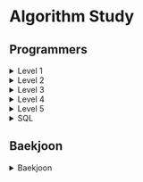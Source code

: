 # Algorithm Study

## Programmers

<details>
<summary>Level 1</summary>
<div markdown="1">
<ul>
<li><a href="https://github.com/choinara0/Algorithm/tree/master/Programmer/Level%201/3진법뒤집기">3진법 뒤집기</a></li>
<li><a href="https://github.com/choinara0/Algorithm/tree/master/Programmer/Level%201/K번째수">K번째 수</a></li>
<li><a href="https://github.com/choinara0/Algorithm/tree/master/Programmer/Level%201/%5B3차%5Dn진수게임">[3차] n진수게임</a></li>
<li><a href="https://github.com/choinara0/Algorithm/tree/master/Programmer/Level%201/가운데%20글자%20가져오기">가운데 글자 가져오기</a></li>
<li><a href="https://github.com/choinara0/Algorithm/tree/master/Programmer/Level%201/같은숫자는싫어">같은 숫자는 싫어</a></li>
<li><a href="https://github.com/choinara0/Algorithm/tree/master/Programmer/Level%201/다트게임">다트 게임</a></li>
<li><a href="https://github.com/choinara0/Algorithm/tree/master/Programmer/Level%201/두%20개%20뽑아서%20더하기">두 개 뽑아서 더하기</a></li>
<li><a href="https://github.com/choinara0/Algorithm/tree/master/Programmer/Level%201/두%20정수%20사이의%20합">두 정수 사이의 합</a></li>
<li><a href="https://github.com/choinara0/Algorithm/tree/master/Programmer/Level%201/로또의최고순위와최저순위">로또의 최고 순위와 최저 순위</a></li>
<li><a href="https://github.com/choinara0/Algorithm/tree/master/Programmer/Level%201/모의고사">모의고사</a></li>
<li><a href="https://github.com/choinara0/Algorithm/tree/master/Programmer/Level%201/문자열%20내%20P와%20Y의%20개수">문자열 내 p와 y의 개수</a></li>
<li><a href="https://github.com/choinara0/Algorithm/tree/master/Programmer/Level%201/문자열%20내림차순으로%20배치하기">문자열 내림차순으로 배치하기</a></li>
<li><a href="https://github.com/choinara0/Algorithm/tree/master/Programmer/Level%201/문자열%20다루기%20기본">문자열 다루기 기본</a></li>
<li><a href="https://github.com/choinara0/Algorithm/tree/master/Programmer/Level%201/문자열을%20정수로%20바꾸기">문자열 정수로 바꾸기</a></li>
<li><a href="https://github.com/choinara0/Algorithm/tree/master/Programmer/Level%201/비밀지도">비밀지도</a></li>
<li><a href="https://github.com/choinara0/Algorithm/tree/master/Programmer/Level%201/서울에서%20김서방%20찾기">서울에서 김서방 찾기</a></li>
<li><a href="https://github.com/choinara0/Algorithm/tree/master/Programmer/Level%201/소수만들기">소수 만들기</a></li>
<li><a href="https://github.com/choinara0/Algorithm/tree/master/Programmer/Level%201/소수찾기">소수 찾기 </a></li>
<li><a href="https://github.com/choinara0/Algorithm/tree/master/Programmer/Level%201/수박수박수박수박수박수%3F">수박수박수박수박수박수?</a></li>
<li><a href="https://github.com/choinara0/Algorithm/tree/master/Programmer/Level%201/시저암호">시저암호</a></li>
<li><a href="https://github.com/choinara0/Algorithm/tree/master/Programmer/Level%201/신규%20아이디%20추천">신규 아이디 추천</a></li>
<Li><a href="https://github.com/choinara0/Algorithm/tree/master/Programmer/Level%201/실패율">실패율 </a></Li>
<li><a href="https://github.com/choinara0/Algorithm/tree/master/Programmer/Level%201/약수의%20합">약수의 합 </a></li>
<li><a href="https://github.com/choinara0/Algorithm/tree/master/Programmer/Level%201/예산">예산 </a></li>
<li><a href="https://github.com/choinara0/Algorithm/tree/master/Programmer/Level%201/완주하지%20못한%20선수들">완주하지 못한 선수들 </a></li>
<li><a href="https://github.com/choinara0/Algorithm/tree/master/Programmer/Level%201/이상한%20문자%20만들기">이상한 문자 만들기 </a></li>
<li><a href="https://github.com/choinara0/Algorithm/tree/master/Programmer/Level%201/정수%20내림차순으로%20배치하기">정수 내림차순으로 배치하기</a></li>
<li><a href="https://github.com/choinara0/Algorithm/tree/master/Programmer/Level%201/정수%20제곱근%20판별">정수 제곱근 판별 </a></li>
<li><a href="https://github.com/choinara0/Algorithm/tree/master/Programmer/Level%201/제일%20작은%20수%20제거하기">제일 작은 수 제거하기 </a></li>
<li><a href="https://github.com/choinara0/Algorithm/tree/master/Programmer/Level%201/체육복">체육복 </a></li>
<li><a href="https://github.com/choinara0/Algorithm/tree/master/Programmer/Level%201/최대공약수와%20최소공배수">최대공약수와 최대 공배수 </a></li>
<li><a href="https://github.com/choinara0/Algorithm/tree/master/Programmer/Level%201/콜라츠의%20추측">콜라츠의 추측</a></li>
<li><a href="https://github.com/choinara0/Algorithm/tree/master/Programmer/Level%201/크레인%20인형뽑기%20게임">크레인 인형뽑기 게임 </a></li>
<li><a href="https://github.com/choinara0/Algorithm/tree/master/Programmer/Level%201/키패드%20누르기">키패드 누르기 </a></li>
<li><a href="https://github.com/choinara0/Algorithm/tree/master/Programmer/Level%201/폰켓몬">폰켓몬 </a></li>
<li><a href="https://github.com/choinara0/Algorithm/tree/master/Programmer/Level%201/하샤드%20수">하샤드 수 </a></li>
<li><a href="https://github.com/choinara0/Algorithm/tree/master/Programmer/Level%201/핸드폰%20번호%20가리기">핸드폰 번호 가리기 </a></li>
<li><a href="https://github.com/choinara0/Algorithm/tree/master/Programmer/Level%201/행렬의%20덧셈">행렬의 덧셈 </a></li>
<li><a href="https://github.com/choinara0/Algorithm/tree/master/Programmer/Level%201/숫자%20문자열과%20영단어"> 숫자 문자열과 영단어 </a></li>
<li><a href="https://github.com/choinara0/Algorithm/tree/master/Programmer/Level%201/부족한%20금액%20계산하기"> 부족한 금액 계산하기 </a></li>
<li><a href="https://github.com/choinara0/Algorithm/tree/master/Programmer/Level%201/상호%20평가"> 상호 평가 </a></li>
<li><a href="https://github.com/choinara0/Algorithm/tree/master/Programmer/Level%201/직업군%20추천하기"> 직업군 추천하기 </a></li>
<li><a href="https://github.com/choinara0/Algorithm/tree/master/Programmer/Level%201/복서%20정렬하기"> 복서 정렬하기 </a></li>
<li><a href="https://github.com/choinara0/Algorithm/tree/master/Programmer/Level%201/없는%20숫자%20더하기"> 없는 숫자 더하기 </a></li>
<li><a href="https://github.com/choinara0/Algorithm/tree/master/Programmer/Level%201/최소직사각형"> 최소직사각형 </a></li>
<li><a href="https://github.com/choinara0/Algorithm/tree/master/Programmer/Level%201/나머지가%201이%20되는%20수%20찾기"> 나머지가 1이 되는 수 찾기 </a></li>
<li><a href="https://github.com/choinara0/Algorithm/tree/master/Programmer/Level%201/신고%20결과%20받기"> 신고 결과 받기 </a></li>

</ul>
</div>
</details>
<details>
<summary>Level 2</summary>
<div markdown="1">
<ul>
<li><a href="https://github.com/choinara0/Algorithm/tree/master/Programmer/Level%202/124%20나라의%20숫자">124 나라의 숫자</a></li>
<li><a href="https://github.com/choinara0/Algorithm/tree/master/Programmer/Level%202/2개%20이하로%20다른%20비트">2개 이하로 다른 비트 </a></li>
<li><a href="https://github.com/choinara0/Algorithm/tree/master/Programmer/Level%202/H-Index">H-Index </a></li>
<li><a href="https://github.com/choinara0/Algorithm/tree/master/Programmer/Level%202/JadenCase%20문자열%20만들기">JadenCase 문자열 만들기 </a></li>
<li><a href="https://github.com/choinara0/Algorithm/tree/master/Programmer/Level%202/N개의%20최소공배수">N개의 최소공배수 </a></li>
<li><a href="https://github.com/choinara0/Algorithm/tree/master/Programmer/Level%202/가장%20큰%20수">가장 큰 수 </a></li>
<li><a href="https://github.com/choinara0/Algorithm/tree/master/Programmer/Level%202/가장%20큰%20정사각형%20찾기">가장 큰 정사각형 찾기 </a></li>
<li><a href="https://github.com/choinara0/Algorithm/tree/master/Programmer/Level%202/%EA%B8%B0%EB%8A%A5%EA%B0%9C%EB%B0%9C">기능 개발</a></li>
<li><a href="https://github.com/choinara0/Algorithm/tree/master/Programmer/Level%202/기능개발">다리를 지나는 트럭 </a></li>
<li><a href="https://github.com/choinara0/Algorithm/tree/master/Programmer/Level%202/다음%20큰%20숫자">다음 큰 숫자 </a></li>
<li><a href="https://github.com/choinara0/Algorithm/tree/master/Programmer/Level%202/더%20맵게">더 맵게 </a></li>
<li><a href="https://github.com/choinara0/Algorithm/tree/master/Programmer/Level%202/문자열%20압축">문자열 압축 </a></li>
<li><a href="https://github.com/choinara0/Algorithm/tree/master/Programmer/Level%202/방금그곡">방금그곡 </a></li>
<li><a href="https://github.com/choinara0/Algorithm/tree/master/Programmer/Level%202/배상%20비용%20최소화">배상 비용 최소화 </a></li>
<li><a href="https://github.com/choinara0/Algorithm/tree/master/Programmer/Level%202/삼각달팽이">삼각달팽이 </a></li>
<li><a href="https://github.com/choinara0/Algorithm/tree/master/Programmer/Level%202/소수%20찾기">소수 찾기 </a></li>
<li><a href="https://github.com/choinara0/Algorithm/tree/master/Programmer/Level%202/숫자의%20표현"> 숫자의 표현 </a></li>
<li><a href="https://github.com/choinara0/Algorithm/tree/master/Programmer/Level%202/스킬트리">스킬트리 </a></li>
<li><a href="https://github.com/choinara0/Algorithm/tree/master/Programmer/Level%202/약수의%20개수와%20덧셈">약수의 개수와 덧셈 </a></li>
<li><a href="https://github.com/choinara0/Algorithm/tree/master/Programmer/Level%202/영어%20끝말잇기">영어 끝말잇기 </a></li>
<li><a href="https://github.com/choinara0/Algorithm/tree/master/Programmer/Level%202/예상%20대진표">예상 대진표 </a></li>
<li><a href="https://github.com/choinara0/Algorithm/tree/master/Programmer/Level%202/오픈채팅방"> 오픈 채팅방 </a></li>
<li><a href="https://github.com/choinara0/Algorithm/tree/master/Programmer/Level%202/올바른%20괄호">올바른 괄호 </a></li>
<li><a href="https://github.com/choinara0/Algorithm/tree/master/Programmer/Level%202/이진%20변환%20반복하기">이진 변환 반복하기 </a></li>
<li><a href="https://github.com/choinara0/Algorithm/tree/master/Programmer/Level%202/전화번호%20목록"> 전화번호 목록 </a></li>
<li><a href="https://github.com/choinara0/Algorithm/tree/master/Programmer/Level%202/주식가격">주식가격</a></li>
<li><a href="https://github.com/choinara0/Algorithm/tree/master/Programmer/Level%202/짝지어제거하기">짝지어 제거하기 </a></li>
<li><a href="https://github.com/choinara0/Algorithm/tree/master/Programmer/Level%202/최솟값만들기">최솟값만들기 </a></li>
<li><a href="https://github.com/choinara0/Algorithm/tree/master/Programmer/Level%202/카펫">카펫 </a></li>
<li><a href="https://github.com/choinara0/Algorithm/tree/master/Programmer/Level%202/쿼드압축%20후%20개수%20세기-%20실패">쿼드압축 후 개수 세기 - 실패 </a></li>
<li><a href="https://github.com/choinara0/Algorithm/tree/master/Programmer/Level%202/타켓넘버"> 타켓넘버 </a></li>
<li><a href="https://github.com/choinara0/Algorithm/tree/master/Programmer/Level%202/튜플">튜플 </a></li>
<li><a href="https://github.com/choinara0/Algorithm/tree/master/Programmer/Level%202/프린터">프린터 </a></li>
<li><a href="https://github.com/choinara0/Algorithm/tree/master/Programmer/Level%202/회사%20숫자%20게임">회사 숫자 게임 </a></li>
<li><a href="https://github.com/choinara0/Algorithm/tree/master/Programmer/Level%202/%5B1차%5D%20캐시"> [1차] 캐시 </a></li>
<li><a href="https://github.com/choinara0/Algorithm/tree/master/Programmer/Level%202/큰%20수%20만들기"> 큰 수 만들기 </a></li>
<li><a href="https://github.com/choinara0/Algorithm/tree/master/Programmer/Level%202/점프와%20순간이동"> 점프와 순간이동 </a></li>
<li><a href="https://github.com/choinara0/Algorithm/tree/master/Programmer/Level%202/구멍보트"> 구멍 보트 </a></li>
<li><a href="https://github.com/choinara0/Algorithm/tree/master/Programmer/Level%202/땅따먹기"> 땅따먹기 </a></li>
<li><a href="https://github.com/choinara0/Algorithm/tree/master/Programmer/Level%202/위장"> 위장 </a></li>
<li><a href="https://github.com/choinara0/Algorithm/tree/master/Programmer/Level%202/가장%20큰%20정사각형%20찾기"> 가장 큰 정사각형 찾기 </a></li>
<li><a href="https://github.com/choinara0/Algorithm/tree/master/Programmer/Level%202/순위%20검색"> 순위 검색 </a></li>
<li><a href="https://github.com/choinara0/Algorithm/tree/master/Programmer/Level%202/파일명%20정렬"> 파일명 정렬 </a></li>
<li><a href="https://github.com/choinara0/Algorithm/tree/master/Programmer/Level%202/괄호%20회전하기"> 괄호 회전하기 </a></li>
<li><a href="https://github.com/choinara0/Algorithm/tree/master/Programmer/Level%202/괄호%20변환">괄호 변환 </a></li>
<li><a href="https://github.com/choinara0/Algorithm/tree/master/Programmer/Level%202/메뉴%20리뉴얼"> 메뉴 리뉴얼 </a></li>
<li><a href="https://github.com/choinara0/Algorithm/tree/master/Programmer/Level%202/N진수%20게임"> N진수 게임 </a></li>
<li><a href="https://github.com/choinara0/Algorithm/tree/master/Programmer/Level%202/뉴스%20클러스터링"> 뉴스 클러스터링 </a></li>
<li><a href="https://github.com/choinara0/Algorithm/tree/master/Programmer/Level%202/멀쩡한%20사각형"> 멀쩡한 사각형 </a></li>
<li><a href="https://github.com/choinara0/Algorithm/tree/master/Programmer/Level%202/행렬의%20곱셈"> 행렬의 곱셈 </a></li>
<li><a href="https://github.com/choinara0/Algorithm/tree/master/Programmer/Level%202/압축"> 압축 </a></li>
<li><a href="https://github.com/choinara0/Algorithm/tree/master/Programmer/Level%202/수식%20최대화"> 수식 최대화 </a></li>
<li><a href="https://github.com/choinara0/Algorithm/tree/master/Programmer/Level%202/모음%20사전"> 모음 사전 </a></li>
<li><a href="https://github.com/choinara0/Algorithm/tree/master/Programmer/Level%202/입실%20퇴실"> 입실 퇴실 </a></li>
<li><a href="https://github.com/choinara0/Algorithm/tree/master/Programmer/Level%202/게임%20맵%20최단거리"> 게임 맵 최단거리 </a></li>
<li><a href="https://github.com/choinara0/Algorithm/tree/master/Programmer/Level%202/n%5E2%20배열%20자르기"> n^2 배열 자르기 </a></li>
<li><a href="https://github.com/choinara0/Algorithm/tree/master/Programmer/Level%202/방문%20길이"> 방문 길이 </a></li>
<li><a href="https://github.com/choinara0/Algorithm/tree/master/Programmer/Level%202/배달"> 배달 </a></li>
<li><a href="https://github.com/choinara0/Algorithm/tree/master/Programmer/Level%202/조이스틱"> 조이스틱 </a></li>



</ul>
</div>
</details>
<details>
<summary>Level 3</summary>
<div markdown="1">
<ul>
<li><a href="https://github.com/choinara0/Algorithm/tree/master/Programmer/Level%203/%EB%84%A4%ED%8A%B8%EC%9B%8C%ED%81%AC"> 네트워크 </a></li>
<li><a href="https://github.com/choinara0/Algorithm/tree/master/Programmer/Level%203/%EB%8B%A8%EC%96%B4%20%EB%B3%80%ED%99%98"> 단어 변환 </a></li>
<li><a href="https://github.com/choinara0/Algorithm/tree/master/Programmer/Level%203/%EC%97%AC%ED%96%89%EA%B2%BD%EB%A1%9C"> 여행경로 </a></li>
<li><a href="https://github.com/choinara0/Algorithm/tree/master/Programmer/Level%203/%EA%B0%80%EC%9E%A5%20%EB%A8%BC%20%EB%85%B8%EB%93%9C"> 가장 먼 노드 </a></li>
</ul>
</div>
</details>
<details>
<summary>Level 4</summary>
<div markdown="1">
<ui>
<li><a href="https://github.com/choinara0/Algorithm/tree/master/Programmer/Level%204/%EA%B0%80%EC%82%AC%20%EA%B2%80%EC%83%89"> 가사 검색 </a></li>
</ui>

</div>
</details>
<details>
<summary>Level 5</summary>
<div markdown="1">

</div>
</details>

<details>
<summary>SQL</summary>
<div markdown="1">
<ul>
<li><a href="https://github.com/choinara0/Algorithm/tree/master/Programmer/SQL/SELECT/모든%20레코드%20조회하기"> 모든 레코드 조회하기 </a></li>
<li><a href="https://github.com/choinara0/Algorithm/tree/master/Programmer/SQL/SELECT/역순%20정렬하기"> 역순 정렬하기 </a></li>
<li><a href="https://github.com/choinara0/Algorithm/tree/master/Programmer/SQL/SELECT/아픈%20동물%20찾기"> 아픈 동물 찾기 </a></li>
<li><a href="https://github.com/choinara0/Algorithm/tree/master/Programmer/SQL/SELECT/어린%20동물%20찾기"> 어린 동물 찾기 </a></li>
<li><a href="https://github.com/choinara0/Algorithm/tree/master/Programmer/SQL/SELECT/동물의%20아이디와%20이름"> 동물의 아이디와 이름 </a></li>
<li><a href="https://github.com/choinara0/Algorithm/tree/master/Programmer/SQL/SELECT/여러%20기준으로%20정렬하기"> 여러 기준으로 정렬하기 </a></li>
<li><a href="https://github.com/choinara0/Algorithm/tree/master/Programmer/SQL/SELECT/상위%20N개%20레코드"> 상위 n개 레코드 </a></li>
<li><a href="https://github.com/choinara0/Algorithm/tree/master/Programmer/SQL/SUM%2C%20MAX%2C%20MIN/최댓값%20구하기"> 최댓값 구하기 </a></li>
<li><a href="https://github.com/choinara0/Algorithm/tree/master/Programmer/SQL/SUM%2C%20MAX%2C%20MIN/최솟값%20구하기"> 최솟값 구하기 </a></li>
<li><a href="https://github.com/choinara0/Algorithm/tree/master/Programmer/SQL/SUM%2C%20MAX%2C%20MIN/동물%20수%20구하기"> 동물 수 구하기 </a></li>
<li><a href="https://github.com/choinara0/Algorithm/tree/master/Programmer/SQL/SUM%2C%20MAX%2C%20MIN/중복%20제거하기"> 중복 제거하기 </a></li>
<li><a href="https://github.com/choinara0/Algorithm/tree/master/Programmer/SQL/GROUP%20BY/고양이와%20개는%20몇%20마리%20있을까"> 고양이와 개는 몇 마리 있을까 </a></li>
<li><a href="https://github.com/choinara0/Algorithm/tree/master/Programmer/SQL/GROUP%20BY/동명%20동물%20수%20구하기"> 동명 동물 수 구하기 </a></li>
<li><a href="https://github.com/choinara0/Algorithm/tree/master/Programmer/SQL/GROUP%20BY/입양%20시각%20구하기(1)"> 입양 시각 구하기(1) </a></li>
<li><a href="https://github.com/choinara0/Algorithm/tree/master/Programmer/SQL/GROUP%20BY/입양%20시각%20구하기(2)"> 입양 시각 구하기(2) </a></li>
<li><a href="https://github.com/choinara0/Algorithm/tree/master/Programmer/SQL/NULL/이름이%20없는%20동물의%20아이디"> 이름이 없는 동물의 아이디 </a></li>
<li><a href="https://github.com/choinara0/Algorithm/tree/master/Programmer/SQL/NULL/이름이%20있는%20동물의%20아이디"> 이름이 있는 동물의 아이디 </a></li>
<li><a href="https://github.com/choinara0/Algorithm/tree/master/Programmer/SQL/NULL/NULL%20처리하기"> NULL 처리하기 </a></li>
<li><a href="https://github.com/choinara0/Algorithm/tree/master/Programmer/SQL/JOIN/없어진%20기록%20찾기"> 없어진 기록 찾기 </a></li>
<li><a href="https://github.com/choinara0/Algorithm/tree/master/Programmer/SQL/JOIN/있었는데요%20없었습니다"> 있었는데요 없었습니다 </a></li>
<li><a href="https://github.com/choinara0/Algorithm/tree/master/Programmer/SQL/JOIN/오랜%20기간%20보호한%20동물(1)"> 오랜 기간 보호한 동물(1) </a></li>
<li><a href="https://github.com/choinara0/Algorithm/tree/master/Programmer/SQL/JOIN/보호소에서%20중성화한%20동물"> 보호소에서 중성화한 동물 </a></li>
<li><a href="https://github.com/choinara0/Algorithm/tree/master/Programmer/SQL/String%2C%20Date/루시와%20엘라%20찾기"> 루시와 엘라 찾기 </a></li>
<li><a href="https://github.com/choinara0/Algorithm/tree/master/Programmer/SQL/String%2C%20Date/이름에%20el이%20들어가는%20동물%20찾기"> 이름에 el이 들어가는 동물 찾기 </a></li>
<li><a href="https://github.com/choinara0/Algorithm/tree/master/Programmer/SQL/String%2C%20Date/중성화%20여부%20파악하기"> 중성화 여부 파악하기 </a></li>
<li><a href="https://github.com/choinara0/Algorithm/tree/master/Programmer/SQL/String%2C%20Date/오랜%20기간%20보호한%20동물(2)"> 오랜 기간 보호한 동물(2) </a></li>
<li><a href="https://github.com/choinara0/Algorithm/tree/master/Programmer/SQL/String%2C%20Date/DATETIME에서%20DATE로%20형%20변환"> DATETIME에서 DATE로 형 변환 </a></li>
<li><a href="https://github.com/choinara0/Algorithm/tree/master/Programmer/SQL/GROUP%20BY/헤비%20유저가%20소유한%20장소"> 헤비 유저가 소유한 장소 </a></li>
</ul>
</div>
</details>


## Baekjoon

<details>
<summary>Baekjoon </summary>
<div markdown="1">
<ul>

<li><a href="https://github.com/choinara0/Algorithm/tree/master/Baekjoon/Graph%20Algorithm/DFS%EC%99%80%20BFS"> 1260번 - DFS와 BFS</a></li>
<li><a href="https://github.com/choinara0/Algorithm/tree/master/Baekjoon/Graph%20Algorithm/%ED%97%8C%EB%82%B4%EA%B8%B0%EB%8A%94%20%EC%B9%9C%EA%B5%AC%EA%B0%80%20%ED%95%84%EC%9A%94%ED%95%B4"> 21736번 - 헌내기는 친구가 필요해 </a></li>
<li><a href="https://github.com/choinara0/Algorithm/tree/master/Baekjoon/Graph%20Algorithm/%EB%B0%94%EC%9D%B4%EB%9F%AC%EC%8A%A4"> 2606번 - 바이러스 </a></li>
<li><a href="https://github.com/choinara0/Algorithm/tree/master/Baekjoon/Graph%20Algorithm/%EC%97%B0%EA%B2%B0%20%EC%9A%94%EC%86%8C%EC%9D%98%20%EA%B0%9C%EC%88%98"> 11724번 - 연결 요소의 개수 </a></li>
<li><a href="https://github.com/choinara0/Algorithm/tree/master/Baekjoon/Graph%20Algorithm/%EC%9C%A0%EA%B8%B0%EB%86%8D%20%EB%B0%B0%EC%B6%94"> 1012번 - 유기농 배추 </a></li>
<li><a href="https://github.com/choinara0/Algorithm/tree/master/Baekjoon/Graph%20Algorithm/%EC%84%AC%EC%9D%98%20%EA%B0%9C%EC%88%98"> 4963번 - 섬의 개수 </a></li>
<li><a href="https://github.com/choinara0/Algorithm/tree/master/Baekjoon/Graph%20Algorithm/%EC%95%88%EC%A0%84%20%EC%98%81%EC%97%AD"> 2468번 - 안전 영역 </a></li>
<li><a href="https://github.com/choinara0/Algorithm/tree/master/Baekjoon/Graph%20Algorithm/%EC%98%81%EC%83%81%20%EC%B2%98%EB%A6%AC"> 21938번 - 영상 처리 </a></li>
<li><a href="https://github.com/choinara0/Algorithm/tree/master/Baekjoon/Graph%20Algorithm/%EB%84%88%EA%B5%AC%EB%A6%AC%20%EA%B5%AC%EA%B5%AC"> 18126번 - 너구리 구구 </a></li>
<li><a href="https://github.com/choinara0/Algorithm/tree/master/Baekjoon/Greedy%20Algorithm"> 2839번 - 설탕 배달 </a></li>
<li><a href="https://github.com/choinara0/Algorithm/tree/master/Baekjoon/Dynamic%20Programming/1%EB%A1%9C%20%EB%A7%8C%EB%93%A4%EA%B8%B0"> 1463번 - 1로 만들기 </a></li>
<li><a href="https://github.com/choinara0/Algorithm/tree/master/Baekjoon/Dynamic%20Programming/1%2C%202%2C%203%20%EB%8D%94%ED%95%98%EA%B8%B0"> 9095번 - 1, 2, 3 더하기 </a></li>
<li><a href="https://github.com/choinara0/Algorithm/tree/master/Baekjoon/Dynamic%20Programming/%ED%94%BC%EB%B3%B4%EB%82%98%EC%B9%98%20%ED%95%A8%EC%88%98"> 1003번 - 피보나치 함수 </a></li>
<li><a href="https://github.com/choinara0/Algorithm/tree/master/Baekjoon/Graph%20Algorithm/%EC%88%A8%EB%B0%94%EA%BC%AD%EC%A7%88"> 1697번 - 숨바꼭질 </a></li>
<li><a href="https://github.com/choinara0/Algorithm/tree/master/Baekjoon/Graph%20Algorithm/%ED%86%A0%EB%A7%88%ED%86%A0"> 7576번 - 토마토 </a></li>
<li><a href="https://github.com/choinara0/Algorithm/tree/master/Baekjoon/Graph%20Algorithm/%EB%82%98%EC%9D%B4%ED%8A%B8%EC%9D%98%20%EC%9D%B4%EB%8F%99"> 7562번 - 나이트의 이동 </a></li>
<li><a href="https://github.com/choinara0/Algorithm/tree/master/Baekjoon/Graph%20Algorithm/%EB%AF%B8%EB%A1%9C%20%ED%83%90%EC%83%89"> 2178번 - 미로 탐색 </a></li>
<li><a href="https://github.com/choinara0/Algorithm/tree/master/Baekjoon/Graph%20Algorithm/%EB%8B%A8%EC%A7%80%EB%B2%88%ED%98%B8%EB%B6%99%EC%9D%B4%EA%B8%B0"> 2667번 - 단지번호붙이기g</a></li>
<li><a href="https://github.com/choinara0/Algorithm/tree/master/Baekjoon/Graph%20Algorithm/%EC%96%91"> 3184번 - 양 </a></li>
<li><a href="https://github.com/choinara0/Algorithm/tree/master/Baekjoon/Graph%20Algorithm/%EC%97%B0%EA%B5%AC%EC%86%8C"> 14502번 - 연구소 </a></li>
<li><a href="https://github.com/choinara0/Algorithm/tree/master/Baekjoon/Graph%20Algorithm/1753%EB%B2%88%20-%20%EC%B5%9C%EB%8B%A8%EA%B2%BD%EB%A1%9C"> 1753번 - 최단경로 </a></li>
<li><a href="https://github.com/choinara0/Algorithm/tree/master/Baekjoon/Graph%20Algorithm/7579%EB%B2%88%20-%20%ED%86%A0%EB%A7%88%ED%86%A0"> 7569번 - 토마토 </a></li>
<li><a href="https://github.com/choinara0/Algorithm/tree/master/Baekjoon/Graph%20Algorithm/13565%EB%B2%88%20-%20%EC%B9%A8%ED%88%AC"> 13565번 - 침투 </a></li>
<li><a href="https://github.com/choinara0/Algorithm/tree/master/Baekjoon/Graph%20Algorithm/10026%EB%B2%88%20-%20%EC%A0%81%EB%A1%9D%EC%83%89%EC%95%BD"> 10062번 - 적록색약 </a></li>
<li><a href="https://github.com/choinara0/Algorithm/tree/master/Baekjoon/Graph%20Algorithm/1987%EB%B2%88%20-%20%EC%95%8C%ED%8C%8C%EB%B2%B3"> 1987번 - 알파벳 </a></li>
<li><a href="https://github.com/choinara0/Algorithm/tree/master/Baekjoon/Graph%20Algorithm/2206%EB%B2%88%20-%20%EB%B2%BD%20%EB%B6%80%EC%88%98%EA%B3%A0%20%EC%9D%B4%EB%8F%99%ED%95%98%EA%B8%B0"> 2206번 - 벽 부수고 이동하기 </a></li>
<li><a href="https://github.com/choinara0/Algorithm/tree/master/Baekjoon/Graph%20Algorithm/1520%EB%B2%88%20-%20%EB%82%B4%EB%A6%AC%EB%A7%89%EA%B8%B8"> 1520번 - 내리막길 </a></li>
<li><a href="https://github.com/choinara0/Algorithm/tree/master/Baekjoon/BruteForce%20Algorithm/2503%EB%B2%88%20-%20%EC%88%AB%EC%9E%90%20%EC%95%BC%EA%B5%AC"> 2503번 - 숫자 야구 </a></li>
<li><a href="https://github.com/choinara0/Algorithm/tree/master/Baekjoon/BruteForce%20Algorithm/14501%EB%B2%88%20-%20%ED%87%B4%EC%82%AC"> 14501번 - 퇴사 </a></li>
<li><a href="https://github.com/choinara0/Algorithm/tree/master/Baekjoon/BruteForce%20Algorithm/2798%EB%B2%88%20-%20%EB%B8%94%EB%9E%99%EC%9E%AD"> 2798번 - 블랙잭 </a></li>
<li><a href="https://github.com/choinara0/Algorithm/tree/master/Baekjoon/BruteForce%20Algorithm/2309%EB%B2%88%20-%20%EC%9D%BC%EA%B3%B1%20%EB%82%9C%EC%9F%81%EC%9D%B4"> 2309번 - 일곱 난쟁이 </a></li>
<li><a href="https://github.com/choinara0/Algorithm/tree/master/Baekjoon/BruteForce%20Algorithm/7568%EB%B2%88%20-%20%EB%8D%A9%EC%B9%98"> 7568번 - 덩치 </a></li>
<li><a href="https://github.com/choinara0/Algorithm/tree/master/Baekjoon/BruteForce%20Algorithm/1436%EB%B2%88%20-%20%EC%98%81%ED%99%94%EA%B0%90%EB%8F%85%20%EC%88%8C"> 1436번 - 영화감독 숌 </a></li>
<li><a href="https://github.com/choinara0/Algorithm/tree/master/Baekjoon/BruteForce%20Algorithm/10974%EB%B2%88%20-%20%EB%AA%A8%EB%93%A0%20%EC%88%9C%EC%97%B4"> 10974번 - 모든 순열 </a></li>
<li><a href="https://github.com/choinara0/Algorithm/tree/master/Baekjoon/BruteForce%20Algorithm/10819%EB%B2%88%20-%20%EC%B0%A8%EC%9D%B4%EB%A5%BC%20%EC%B5%9C%EB%8C%80%EB%A1%9C"> 10819번 - 차이를 최대로 </a></li>
<li><a href="https://github.com/choinara0/Algorithm/tree/master/Baekjoon/BruteForce%20Algorithm/9663%EB%B2%88%20-%20N-Queen"> 9663번 - N-Queen </a></li>
<li><a href="https://github.com/choinara0/Algorithm/tree/master/Baekjoon/BruteForce%20Algorithm/10971%EB%B2%88%20-%20%EC%99%B8%ED%8C%90%EC%9B%90%20%EC%88%9C%ED%9A%8C%202"> 10981번 - 외판원 순회 2</a></li>
<li><a href="https://github.com/choinara0/Algorithm/tree/master/Baekjoon/Graph%20Algorithm/3055%EB%B2%88%20-%20%ED%83%88%EC%B6%9C"> 3055번 - 탈출 </a></li>
<li><a href="https://github.com/choinara0/Algorithm/tree/master/Baekjoon/Graph%20Algorithm/16234%EB%B2%88%20-%20%EC%9D%B8%EA%B5%AC%20%EC%9D%B4%EB%8F%99"> 16234번 - 인구 이동 </a></li>
<li><a href="https://github.com/choinara0/Algorithm/tree/master/Baekjoon/BackTracking/15649%EB%B2%88%20-%20N%EA%B3%BC%20M(1)"> 15649번 - N과 M(1) </a></li>
<li><a href="https://github.com/choinara0/Algorithm/tree/master/Baekjoon/BackTracking/15650%EB%B2%88%20-%20N%EA%B3%BC%20M(2)"> 15650번 - N과 M(2) </a></li>
<li><a href="https://github.com/choinara0/Algorithm/tree/master/Baekjoon/BackTracking/15651%EB%B2%88%20-%20N%EA%B3%BC%20M(3)"> 15651번 - N과 M(3) </a></li>
<li><a href="https://github.com/choinara0/Algorithm/tree/master/Baekjoon/BackTracking/15652%EB%B2%88%20-%20N%EA%B3%BC%20M(4)"> 15652번 - N과 M(4) </a></li>
<li><a href="https://github.com/choinara0/Algorithm/tree/master/Baekjoon/BackTracking/15653%EB%B2%88%20-%20N%EA%B3%BC%20M(5)"> 15654번 - N과 M(5) </a></li>
<li><a href="https://github.com/choinara0/Algorithm/tree/master/Baekjoon/BackTracking/15655%EB%B2%88%20-%20N%EA%B3%BC%20M(6)"> 15655번 - N과 M(6) </a></li>
<li><a href="https://github.com/choinara0/Algorithm/tree/master/Baekjoon/BackTracking/15656%EB%B2%88%20-%20N%EA%B3%BC%20M(7)"> 15656번 - N과 M(7) </a></li>
<li><a href="https://github.com/choinara0/Algorithm/tree/master/Baekjoon/BackTracking/15657%EB%B2%88%20-%20N%EA%B3%BC%20M(8)"> 15657번 - N과 M(8) </a></li>
<li><a href="https://github.com/choinara0/Algorithm/tree/master/Baekjoon/BackTracking/15663%EB%B2%88%20-%20N%EA%B3%BC%20M(9)"> 15663번 - N과 M(9) </a></li>
<li><a href="https://github.com/choinara0/Algorithm/tree/master/Baekjoon/BackTracking/15664%EB%B2%88%20-%20N%EA%B3%BC%20M(10)"> 15664번 - N과 M(10) </a></li>
<li><a href="https://github.com/choinara0/Algorithm/tree/master/Baekjoon/BackTracking/15664%EB%B2%88%20-%20N%EA%B3%BC%20M(10)"> 15665번 - N과 M(11) </a></li>
<li><a href="https://github.com/choinara0/Algorithm/tree/master/Baekjoon/BackTracking/15664%EB%B2%88%20-%20N%EA%B3%BC%20M(10)"> 15666번 - N과 M(12) </a></li>
<li><a href="https://github.com/choinara0/Algorithm/tree/master/Baekjoon/BackTracking/6603%EB%B2%88%20-%20%EB%A1%9C%EB%98%90"> 6603번 - 로또 </a></li>
<li><a href="https://github.com/choinara0/Algorithm/tree/master/Baekjoon/BackTracking/14889%EB%B2%88%20-%20%EC%8A%A4%ED%83%80%ED%8A%B8%EC%99%80%20%EB%A7%81%ED%81%AC"> 14889번 - 스타트와 링크 </a></li>
<li><a href="https://github.com/choinara0/Algorithm/tree/master/Baekjoon/BackTracking/2529%EB%B2%88%20-%20%EB%B6%80%EB%93%B1%ED%98%B8"> 2529번 - 부등호 </a></li>
<li><a href="https://github.com/choinara0/Algorithm/tree/master/Baekjoon/BackTracking/14888%EB%B2%88%20-%20%EC%97%B0%EC%82%B0%EC%9E%90%20%EB%81%BC%EC%9B%8C%EB%84%A3%EA%B8%B0"> 14888번 - 연산자 끼워넣기 </a></li>
<li><a href="https://github.com/choinara0/Algorithm/tree/master/Baekjoon/BackTracking/1062%EB%B2%88%20-%20%EA%B0%80%EB%A5%B4%EC%B9%A8"> 1062번 - 가르침 </a></li>
<li><a href="https://github.com/choinara0/Algorithm/tree/master/Baekjoon/BackTracking/2580%EB%B2%88%20-%20%EC%8A%A4%EB%8F%84%EC%BF%A0"> 2580번 - 스도쿠 </a></li>
<li><a href="https://github.com/choinara0/Algorithm/tree/master/Baekjoon/BackTracking/2023%EB%B2%88%20-%20%EC%8B%A0%EA%B8%B0%ED%95%9C%20%EC%86%8C%EC%88%98"> 2023번 - 신기한 소수 </a></li>
<li><a href="https://github.com/choinara0/Algorithm/tree/master/Baekjoon/BackTracking/1038%EB%B2%88%20-%20%EA%B0%90%EC%86%8C%ED%95%98%EB%8A%94%20%EC%88%98"> 1038번 - 감소하는 수 </a></li>
<li><a href="https://github.com/choinara0/Algorithm/tree/master/Baekjoon/Dynamic%20Programming/2579%EB%B2%88%20-%20%EA%B3%84%EB%8B%A8%20%EC%98%A4%EB%A5%B4%EA%B8%B0"> 2579번 - 계단 오르기 </a></li>
<li><a href="https://github.com/choinara0/Algorithm/tree/master/Baekjoon/Dynamic%20Programming/1149%EB%B2%88%20-%20RGB%EA%B1%B0%EB%A6%AC%20"> 1149번 - RGB거리 </a></li>
<li><a href="https://github.com/choinara0/Algorithm/tree/master/Baekjoon/Dynamic%20Programming/1932%EB%B2%88%20-%20%EC%A0%95%EC%88%98%20%EC%82%BC%EA%B0%81%ED%98%95"> 1932번 - 정수 삼각형 </a></li>
<li><a href="https://github.com/choinara0/Algorithm/tree/master/Baekjoon/Dynamic%20Programming/2156%EB%B2%88%20-%20%ED%8F%AC%EB%8F%84%EC%A3%BC%20%EC%8B%9C%EC%8B%9D"> 2156번 - 포도주 시식 </a></li>
<li><a href="https://github.com/choinara0/Algorithm/tree/master/Baekjoon/Dynamic%20Programming/11057%EB%B2%88%20-%20%EC%98%A4%EB%A5%B4%EB%A7%89%20%EC%88%98"> 11057번 - 오르막 수 </a></li>
<li><a href="https://github.com/choinara0/Algorithm/tree/master/Baekjoon/Dynamic%20Programming/10844%EB%B2%88%20-%20%EC%89%AC%EC%9A%B4%20%EA%B3%84%EB%8B%A8%20%EC%88%98"> 11084번 - 쉬운 계단 수 </a></li>
<li><a href="https://github.com/choinara0/Algorithm/tree/master/Baekjoon/Dynamic%20Programming/11053%EB%B2%88%20-%20%EA%B0%80%EC%9E%A5%20%EA%B8%B4%20%EC%A6%9D%EA%B0%80%ED%95%98%EB%8A%94%20%EB%B6%80%EB%B6%84%20%EC%88%98%EC%97%B4"> 11053번 - 가장 긴 증가하는 부분 수열 </a></li>
<li><a href="https://github.com/choinara0/Algorithm/tree/master/Baekjoon/Dynamic%20Programming/1912%EB%B2%88%20-%20%EC%97%B0%EC%86%8D%ED%95%A9"> 1912번 - 연속합 </a></li>
<li><a href="https://github.com/choinara0/Algorithm/tree/master/Baekjoon/Dynamic%20Programming/11055%EB%B2%88%20-%20%EA%B0%80%EC%9E%A5%20%ED%81%B0%20%EC%A6%9D%EA%B0%80%20%EB%B6%80%EB%B6%84%20%EC%88%98%EC%97%B4"> 11055번 - 가장 큰 증가 부분 수열 </a></li>
<li><a href="https://github.com/choinara0/Algorithm/tree/master/Baekjoon/Dynamic%20Programming/11722%EB%B2%88%20-%20%EA%B0%80%EC%9E%A5%20%EA%B8%B4%20%EA%B0%90%EC%86%8C%ED%95%98%EB%8A%94%20%EB%B6%80%EB%B6%84%20%EC%88%98%EC%97%B4"> 11722번 - 가장 긴 감소하는 부분 수열 </a></li>
<li><a href="https://github.com/choinara0/Algorithm/tree/master/Baekjoon/PriorityQueue/1927%EB%B2%88%20-%20%EC%B5%9C%EC%86%8C%20%ED%9E%99"> 1927번 - 최소 힙 </a></li>
<li><a href="https://github.com/choinara0/Algorithm/tree/master/Baekjoon/PriorityQueue/11279%EB%B2%88%20-%20%EC%B5%9C%EB%8C%80%ED%9E%99"> 11279번 - 최대 힙 </a></li>
<li><a href="https://github.com/choinara0/Algorithm/tree/master/Baekjoon/PriorityQueue/11286%EB%B2%88%20-%20%EC%A0%88%EB%8C%80%EA%B0%92%20%ED%9E%99"> 11286번 - 절대값 힙 </a></li>
<li><a href="https://github.com/choinara0/Algorithm/tree/master/Baekjoon/PriorityQueue/1715%EB%B2%88%20-%20%EC%B9%B4%EB%93%9C%20%EC%A0%95%EB%A0%AC%ED%95%98%EA%B8%B0"> 1715번 - 카드 정렬하기 </a></li>
<li><a href="https://github.com/choinara0/Algorithm/tree/master/Baekjoon/PriorityQueue/15903%EB%B2%88%20-%20%EC%B9%B4%EB%93%9C%20%ED%95%A9%EC%B2%B4%20%EB%86%80%EC%9D%B4"> 15903번 - 카드 합체 놀이 </a></li>
<li><a href="https://github.com/choinara0/Algorithm/tree/master/Baekjoon/PriorityQueue/7662%EB%B2%88%20-%20%EC%9D%B4%EC%A4%91%20%EC%9A%B0%EC%84%A0%EC%88%9C%EC%9C%84%20%ED%81%90"> 7662번 - 이중 우선순위 큐 </a></li>
<li><a href="https://github.com/choinara0/Algorithm/tree/master/Baekjoon/PriorityQueue/2075%EB%B2%88%20-%20N%EB%B2%88%EC%A7%B8%20%ED%81%B0%20%EC%88%98"> 2075번 - N번째 큰 수  </a></li>
<li><a href="https://github.com/choinara0/Algorithm/tree/master/Baekjoon/PriorityQueue/11000%EB%B2%88%20-%20%EA%B0%95%EC%9D%98%EC%8B%A4%20%EB%B0%B0%EC%A0%95"> 11000번 - 강의실 배정 </a></li>
<li><a href="https://github.com/choinara0/Algorithm/tree/master/Baekjoon/PriorityQueue/1374%EB%B2%88%20-%20%EA%B0%95%EC%9D%98%EC%8B%A4"> 1374번 - 강의실 </a></li>
<li><a href="https://github.com/choinara0/Algorithm/tree/master/Baekjoon/PriorityQueue/19598%EB%B2%88%20-%20%EC%B5%9C%EC%86%8C%20%ED%9A%8C%EC%9D%98%EC%8B%A4%20%EA%B0%9C%EC%88%98"> 19598번 - 최소 회의실 개수 </a></li>
<li><a href="https://github.com/choinara0/Algorithm/tree/master/Baekjoon/PriorityQueue/13975%EB%B2%88%20-%20%ED%8C%8C%EC%9D%BC%20%ED%95%A9%EC%B9%98%EA%B8%B0%203"> 13975번 - 파일 합치기 3 </a></li>
<li><a href="https://github.com/choinara0/Algorithm/tree/master/Baekjoon/PriorityQueue/1655%EB%B2%88%20-%20%EA%B0%80%EC%9A%B4%EB%8D%B0%EB%A5%BC%20%EB%A7%90%ED%95%B4%EC%9A%94"> 1655번 - 가운데를 말해요 </a></li>
<li><a href="https://github.com/choinara0/Algorithm/tree/master/Baekjoon/PriorityQueue/19640%EB%B2%88%20-%20%ED%99%94%EC%9E%A5%EC%8B%A4%20%EA%B7%9C%EC%B9%99"> 19640번 - 화장실 규칙 </a></li>
<li><a href="https://github.com/choinara0/Algorithm/tree/master/Baekjoon/PriorityQueue/14235%EB%B2%88%20-%20%ED%81%AC%EB%A6%AC%EC%8A%A4%EB%A7%88%EC%8A%A4%20%EC%84%A0%EB%AC%BC"> 14235번 - 크리스마스 선물 </a></li>
<li><a href="https://github.com/choinara0/Algorithm/tree/master/Baekjoon/PriorityQueue/2109%EB%B2%88%20-%20%EC%88%9C%ED%9A%8C%EA%B0%95%EC%97%B0"> 2109번 - 순회강연 </a></li>
<li><a href="https://github.com/choinara0/Algorithm/tree/master/Baekjoon/PriorityQueue/1718%EB%B2%88%20-%20%EC%BB%B5%EB%9D%BC%EB%A9%B4"> 1718번 - 컵라면 </a></li>
<li><a href="https://github.com/choinara0/Algorithm/tree/master/Baekjoon/PriorityQueue/1766%EB%B2%88%20-%20%EB%AC%B8%EC%A0%9C%EC%A7%91"> 1766번 - 문제집 </a></li>
<li><a href="https://github.com/choinara0/Algorithm/tree/master/Baekjoon/Binary%20Search/1920%EB%B2%88%20-%20%EC%88%98%20%EC%B0%BE%EA%B8%B0"> 1920번 - 수 찾기 </a></li>
<li><a href="https://github.com/choinara0/Algorithm/tree/master/Baekjoon/Binary%20Search/10815%EB%B2%88%20-%20%EC%88%AB%EC%9E%90%20%EC%B9%B4%EB%93%9C"> 10815번 - 숫자 카드 </a></li>
<li><a href="https://github.com/choinara0/Algorithm/tree/master/Baekjoon/Binary%20Search/10816%EB%B2%88%20-%20%EC%88%AB%EC%9E%90%20%EC%B9%B4%EB%93%9C%202"> 10816번 - 숫자 카드 2 </a></li>
<li><a href="https://github.com/choinara0/Algorithm/tree/master/Baekjoon/Binary%20Search/1654%EB%B2%88%20-%20%EB%9E%9C%EC%84%A0%20%EC%9E%90%EB%A5%B4%EA%B8%B0"> 1654번 - 랜선 자르기 </a></li>
<li><a href="https://github.com/choinara0/Algorithm/tree/master/Baekjoon/Binary%20Search/2805%EB%B2%88%20-%20%EB%82%98%EB%AC%B4%20%EC%9E%90%EB%A5%B4%EA%B8%B0"> 2805번 - 나무 자르기 </a></li>
<li><a href="https://github.com/choinara0/Algorithm/tree/master/Baekjoon/Binary%20Search/2512%EB%B2%88%20-%20%EC%98%88%EC%82%B0"> 2512번 - 예산 </a></li>
<li><a href="https://github.com/choinara0/Algorithm/tree/master/Baekjoon/Binary%20Search/1300%EB%B2%88%20-%20K%EB%B2%88%EC%A7%B8%20%EC%88%98"> 1300번 - K번째 수 </a></li>
<li><a href="https://github.com/choinara0/Algorithm/tree/master/Baekjoon/Binary%20Search/2470%EB%B2%88%20-%20%EB%91%90%20%EC%9A%A9%EC%95%A1"> 2470번 - 두 용액 </a></li>
<li><a href="https://github.com/choinara0/Algorithm/tree/master/Baekjoon/Binary%20Search/2467%EB%B2%88%20-%20%EC%9A%A9%EC%95%A1"> 2467번 - 용액 </a></li>
<li><a href="https://github.com/choinara0/Algorithm/tree/master/Baekjoon/Binary%20Search/2473%EB%B2%88%20-%20%EC%84%B8%20%EC%9A%A9%EC%95%A1"> 2473번 - 세 용액 </a></li>
<li><a href="https://github.com/choinara0/Algorithm/tree/master/Baekjoon/Two%20Pointer/2003%EB%B2%88%20-%20%EC%88%98%EB%93%A4%EC%9D%98%20%ED%95%A9%202"> 2003번 - 수들의 합 2 </a></li>
<li><a href="https://github.com/choinara0/Algorithm/tree/master/Baekjoon/Two%20Pointer/2559%EB%B2%88%20-%20%EC%88%98%EC%97%B4"> 2559번 - 수열 </a></li>
<li><a href="https://github.com/choinara0/Algorithm/tree/master/Baekjoon/Two%20Pointer/3273%EB%B2%88%20-%20%EB%91%90%20%EC%88%98%EC%9D%98%20%ED%95%A9"> 3273번 - 두 수의 합 </a></li>
<li><a href="https://github.com/choinara0/Algorithm/tree/master/Baekjoon/Two%20Pointer/1806%EB%B2%88%20-%20%EB%B6%80%EB%B6%84%ED%95%A9"> 1806번 - 부분합 </a></li>
<li><a href="https://github.com/choinara0/Algorithm/tree/master/Baekjoon/Two%20Pointer/1644%EB%B2%88%20-%20%EC%86%8C%EC%88%98%EC%9D%98%20%EC%97%B0%EC%86%8D%ED%95%A9"> 1644번 - 소수의 연속합 </a></li>
<li><a href="https://github.com/choinara0/Algorithm/tree/master/Baekjoon/Two%20Pointer/2531%EB%B2%88%20-%20%ED%9A%8C%EC%A0%84%20%EC%B4%88%EB%B0%A5"> 2513번 - 회전 초밥 </a></li>
<li><a href="https://github.com/choinara0/Algorithm/tree/master/Baekjoon/Two%20Pointer/15916%EB%B2%88%20-%20%ED%9A%8C%EC%A0%84%20%EC%B4%88%EB%B0%A5"> 15961번 - 회전 초밥 </a></li>
<li><a href="https://github.com/choinara0/Algorithm/tree/master/Baekjoon/Two%20Pointer/1940%EB%B2%88%20-%20%EC%A3%BC%EB%AA%BD"> 1940번 - 주몽 </a></li>
<li><a href="https://github.com/choinara0/Algorithm/tree/master/Baekjoon/Two%20Pointer/2018%EB%B2%88%20-%20%EC%88%98%EB%93%A4%EC%9D%98%20%ED%95%A9%205"> 2018번 - 수들의 합 5 </a></li>
<li><a href="https://github.com/choinara0/Algorithm/tree/master/Baekjoon/Graph%20Algorithm/2583%EB%B2%88%20-%20%EC%98%81%EC%97%AD%20%EA%B5%AC%ED%95%98%EA%B8%B0"> 2583번 - 영역 구하기 </a></li>
<li><a href="https://github.com/choinara0/Algorithm/tree/master/Baekjoon/Graph%20Algorithm/2589%EB%B2%88%20-%20%EB%B3%B4%EB%AC%BC%EC%84%AC"> 2589번 - 보물섬 </a></li>
<li><a href="https://github.com/choinara0/Algorithm/tree/master/Baekjoon/Graph%20Algorithm/12851%EB%B2%88%20-%20%EC%88%A8%EB%B0%94%EA%BC%AD%EC%A7%88%202"> 12815번 - 숨바꼮질 2 </a>/li>
<li><a href="https://github.com/choinara0/Algorithm/tree/master/Baekjoon/Graph%20Algorithm/1926%EB%B2%88%20-%20%EA%B7%B8%EB%A6%BC"> 1926번 - 그림 </a></li>
<li><a href="https://github.com/choinara0/Algorithm/tree/master/Baekjoon/Binary%20Search/1072%EB%B2%88%20-%20%EA%B2%8C%EC%9E%84"> 1072번 - 게임 </a></li>
<li><a href="https://github.com/choinara0/Algorithm/tree/master/Baekjoon/Binary%20Search/2776%EB%B2%88%20-%20%EC%95%94%EA%B8%B0%EC%99%95"> 2776번 - 암기왕 </a></li>
<li><a href="https://github.com/choinara0/Algorithm/tree/master/Baekjoon/Binary%20Search/2343%EB%B2%88%20-%20%EA%B8%B0%ED%83%80%20%EB%A0%88%EC%8A%A8"> 2343번 - 기타 레슨 </a></li>
<li><a href="https://github.com/choinara0/Algorithm/tree/master/Baekjoon/Graph%20Algorithm/2573%EB%B2%88%20-%20%EB%B9%99%EC%82%B0"> 2573번 - 빙산 </a></li>
<li><a href="https://github.com/choinara0/Algorithm/tree/master/Baekjoon/Graph%20Algorithm/2210%EB%B2%88%20-%20%EC%88%AB%EC%9E%90%ED%8C%90%20%EC%A0%90%ED%94%84"> 2210번 - 숫자판 점프 </a></li>
<li><a href="https://github.com/choinara0/Algorithm/tree/master/Baekjoon/Graph%20Algorithm/2644%EB%B2%88%20-%20%EC%B4%8C%EC%88%98%EA%B3%84%EC%82%B0"> 2644번 - 촌수계산 </a></li>
<li><a href="https://github.com/choinara0/Algorithm/tree/master/Baekjoon/Graph%20Algorithm/5639%EB%B2%88%20-%20%EC%9D%B4%EC%A7%84%20%EA%B2%80%EC%83%89%20%ED%8A%B8%EB%A6%AC"> 5639번 - 이진 검색 트리 </a></li>
<li><a href="https://github.com/choinara0/Algorithm/tree/master/Baekjoon/Graph%20Algorithm/1058%EB%B2%88%20-%20%EC%B9%9C%EA%B5%AC"> 1058번 - 친구 </a></li>
<li><a href="https://github.com/choinara0/Algorithm/tree/master/Baekjoon/Graph%20Algorithm/1325%EB%B2%88%20-%20%ED%9A%A8%EC%9C%A8%EC%A0%81%EC%9D%B8%20%ED%95%B4%ED%82%B9">  1325번 - 효율적인 해킹 </a></li>
<li><a href="https://github.com/choinara0/Algorithm/tree/master/Baekjoon/Graph%20Algorithm/16953%EB%B2%88%20-%20A%20-%3E%20B"> 16953번 - A->B </a></li>
<li><a href="https://github.com/choinara0/Algorithm/tree/master/Baekjoon/Graph%20Algorithm/5567%EB%B2%88%20-%20%EA%B2%B0%ED%98%BC%EC%8B%9D"> 5567번 - 결혼식 </a></li>
<li><a href="https://github.com/choinara0/Algorithm/tree/master/Baekjoon/Graph%20Algorithm/2251%EB%B2%88%20-%20%EB%AC%BC%ED%86%B5"> 2251번 - 물통 </a></li>
<li><a href="https://github.com/choinara0/Algorithm/tree/master/Baekjoon/Graph%20Algorithm/12852%EB%B2%88%20-%201%EB%A1%9C%20%EB%A7%8C%EB%93%A4%EA%B8%B0%202"> 12852번 - 1로 만들기 2 </a></li>
<li><a href="https://github.com/choinara0/Algorithm/tree/master/Baekjoon/Graph%20Algorithm/5014%EB%B2%88%20-%20%EC%8A%A4%ED%83%80%ED%8A%B8%20%EB%A7%81%ED%81%AC"> 5014번 - 스타트 링크 </a></li>
<li><a href="https://github.com/choinara0/Algorithm/tree/master/Baekjoon/Graph%20Algorithm/13549%EB%B2%88-%20%EC%88%A8%EB%B0%94%EA%BC%AD%EC%A7%88%203"> 13549번 - 숨바꼭질 3 </a></li>
<li><a href="https://github.com/choinara0/Algorithm/tree/master/Baekjoon/Graph%20Algorithm/11060%EB%B2%88%20-%20%EC%A0%90%ED%94%84%20%EC%A0%90%ED%94%84"> 11060번 - 점프 점프 </a></li>
<li><a href="https://github.com/choinara0/Algorithm/tree/master/Baekjoon/Graph%20Algorithm/1743%EB%B2%88%20-%20%EC%9D%8C%EC%8B%9D%EB%AC%BC%20%ED%94%BC%ED%95%98%EA%B8%B0"> 1743번 - 음식물 피하기 </a></li>
<li><a href="https://github.com/choinara0/Algorithm/tree/master/Baekjoon/Graph%20Algorithm/16928%EB%B2%88%20-%20%EB%B1%80%EA%B3%BC%20%EC%82%AC%EB%8B%A4%EB%A6%AC%20%EA%B2%8C%EC%9E%84"> 16928번 - 뱀과 사다리 게임 </a></li>
<li><a href="https://github.com/choinara0/Algorithm/tree/master/Baekjoon/Graph%20Algorithm/16948%EB%B2%88%20-%20%EB%8D%B0%EC%8A%A4%20%EB%82%98%EC%9D%B4%ED%8A%B8"> 16948번 - 데스 나이트 </a></li>
<li><a href="https://github.com/choinara0/Algorithm/tree/master/Baekjoon/Graph%20Algorithm/17141%EB%B2%88%20-%20%EC%97%B0%EA%B5%AC%EC%86%8C%202"> 17141번 - 연구소 2 </a></li>
<li><a href="https://github.com/choinara0/Algorithm/tree/master/Baekjoon/Graph%20Algorithm/14442%EB%B2%88%20-%20%EB%B2%BD%20%EB%B6%80%EC%88%98%EA%B3%A0%20%EC%9D%B4%EB%8F%99%ED%95%98%EA%B8%B0%202"> 14442번 - 벽 부수고 이동하기 2 </a></li>
<li><a href="https://github.com/choinara0/Algorithm/tree/master/Baekjoon/Greedy%20Algorithm/1541%EB%B2%88%20-%20%EC%9E%83%EC%96%B4%EB%B2%84%EB%A6%B0%20%EA%B4%84%ED%98%B8"> 1514번 - 잃어버린 괄호 </a></li>
<li><a href="https://github.com/choinara0/Algorithm/tree/master/Baekjoon/Binary%20Search/6236%EB%B2%88%20-%20%EC%9A%A9%EB%8F%88%20%EA%B4%80%EB%A6%AC"> 6236번 - 용돈 관리 </a></li>
<li><a href="https://github.com/choinara0/Algorithm/tree/master/Baekjoon/Graph%20Algorithm/13913%EB%B2%88%20-%20%EC%88%A8%EB%B0%94%EA%BC%AD%EC%A7%88%204"> 13913번 - 숨바꼭질 4 </a></li>
<li><a href="https://github.com/choinara0/Algorithm/tree/master/Baekjoon/Graph%20Algorithm/18352%EB%B2%88%20-%20%ED%8A%B9%EC%A0%95%20%EA%B1%B0%EB%A6%AC%EC%9D%98%20%EB%8F%84%EC%8B%9C%20%EC%B0%BE%EA%B8%B0"> 18352번 - 특정 도시의 거리 찾기 </a></li>
<li><a href="https://github.com/choinara0/Algorithm/tree/master/Baekjoon/PriorityQueue/1202%EB%B2%88%20-%20%EB%B3%B4%EC%84%9D%20%EB%8F%84%EB%91%91"> 1202번 - 보석 도둑 </a></li>
<li><a href="https://github.com/choinara0/Algorithm/tree/master/Baekjoon/PriorityQueue/12764%EB%B2%88%20-%20%EC%8B%B8%EC%A7%80%EB%B0%A9%EC%97%90%20%EA%B0%84%20%EC%A4%80%ED%95%98"> 12764번 - 싸지방에 간 준하 </a></li>
<li><a href="https://github.com/choinara0/Algorithm/tree/master/Baekjoon/PriorityQueue/2014%EB%B2%88%20-%20%EC%86%8C%EC%88%98%EC%9D%98%20%EA%B3%B1"> 2014번 - 소수의 곱 </a></li>
<li><a href="https://github.com/choinara0/Algorithm/tree/master/Baekjoon/PriorityQueue/12018%EB%B2%88%20-%20Yonsei%20TOTO"> 12018번 - Yonsei TOTO </a></li>
<li><a href="https://github.com/choinara0/Algorithm/tree/master/Baekjoon/PriorityQueue/16466%EB%B2%88%20-%20%EC%BD%98%EC%84%9C%ED%8A%B8"> 16466번 - 콘서트 </a></li>
<li><a href="https://github.com/choinara0/Algorithm/tree/master/Baekjoon/Graph%20Algorithm/1707%EB%B2%88%20-%20%EC%9D%B4%EB%B6%84%20%EA%B7%B8%EB%9E%98%ED%94%84"> 1707번 - 이분그래프 </a></li>
<li><a href="https://github.com/choinara0/Algorithm/tree/master/Baekjoon/Trie%20Algorithm/14426%EB%B2%88%20-%20%EC%A0%91%EB%91%90%EC%82%AC%20%EC%B0%BE%EA%B8%B0"> 14426번 - 접두사 찾기 </a></li>
<li><a href="https://github.com/choinara0/Algorithm/tree/master/Baekjoon/Trie%20Algorithm/14425%EB%B2%88%20-%20%EB%AC%B8%EC%9E%90%EC%97%B4%20%EC%A7%91%ED%95%A9"> 14425번 - 문자열 집합 </a></li>
<li><a href="https://github.com/choinara0/Algorithm/tree/master/Baekjoon/Trie%20Algorithm/5052%EB%B2%88%20-%20%EC%A0%84%ED%99%94%EB%B2%88%ED%98%B8%20%EB%AA%A9%EB%A1%9D"> 5052번 - 전화번호 목록 </a></li>
<li><a href="https://github.com/choinara0/Algorithm/tree/master/Baekjoon/Trie%20Algorithm/14725%EB%B2%88%20-%20%EA%B0%9C%EB%AF%B8%EA%B5%B4"> 14725번 - 개미굴 </a></li>
<li><a href="https://github.com/choinara0/Algorithm/tree/master/Baekjoon/BackTracking/15658%EB%B2%88%20-%20%EC%97%B0%EC%82%B0%EC%9E%90%20%EB%81%BC%EC%9B%8C%EB%84%A3%EA%B8%B0%202"> 15658번 - 연산자 끼워넣기 2 </a></li>
<li><a href="https://github.com/choinara0/Algorithm/tree/master/Baekjoon/BackTracking/16198%EB%B2%88%20-%20%EC%97%90%EB%84%88%EC%A7%80%20%EB%AA%A8%EC%9C%BC%EA%B8%B0"> 16198번 - 에너지 모으기 </a></li>
<li><a href="https://github.com/choinara0/Algorithm/tree/master/Baekjoon/BackTracking/1182%EB%B2%88%20-%20%EB%B6%80%EB%B6%84%EC%88%98%EC%97%B4%EC%9D%98%20%ED%95%A9"> 1182번 - 부분수열의 합 </a></li>
<li><a href="https://github.com/choinara0/Algorithm/tree/master/Baekjoon/Graph%20Algorithm/1389%EB%B2%88%20-%20%EC%BC%80%EB%B9%88%20%EB%B2%A0%EC%9D%B4%EC%BB%A8%EC%9D%98%206%EB%8B%A8%EA%B3%84%20%EB%B2%95%EC%B9%99"> 1389번 - 케빈 베이컨의 6단계 법칙 </a></li>
<li><a href="https://github.com/choinara0/Algorithm/tree/master/Baekjoon/Graph%20Algorithm/13023%EB%B2%88%20-%20ABCDE"> 13023번 - ABCDE </a></li>
<li><a href="https://github.com/choinara0/Algorithm/tree/master/Baekjoon/Graph%20Algorithm/9019%EB%B2%88%20-%20DSLR"> 9019번 - DSLR </a></li>
<li><a href="https://github.com/choinara0/Algorithm/tree/master/Baekjoon/Graph%20Algorithm/1976%EB%B2%88%20-%20%EC%97%AC%ED%96%89%20%EA%B0%80%EC%9E%90"> 1976번 - 여행 가자 </a></li>
<li><a href="https://github.com/choinara0/Algorithm/tree/master/Baekjoon/Graph%20Algorithm/5427%EB%B2%88%20-%20%EB%B6%88"> 5427번 - 불 </a></li>
<li><a href="https://github.com/choinara0/Algorithm/tree/master/Baekjoon/Graph%20Algorithm/2665%EB%B2%88%20-%20%EB%AF%B8%EB%A1%9C%20%EB%A7%8C%EB%93%A4%EA%B8%B0"> 2665번 - 미로 만들기 </a></li>
<li><a href="https://github.com/choinara0/Algorithm/tree/master/Baekjoon/Dynamic%20Programming/11726%EB%B2%88%20-%202xN%20%ED%83%80%EC%9D%BC%EB%A7%81"> 11726번 - 2xN 타일링 </a></li>
<li><a href="https://github.com/choinara0/Algorithm/tree/master/Baekjoon/Dynamic%20Programming/2193%EB%B2%88%20-%20%EC%9D%B4%EC%B9%9C%EC%88%98"> 2193번 - 이친수 </a></li>
<li><a href="https://github.com/choinara0/Algorithm/tree/master/Baekjoon/Dynamic%20Programming/11727%EB%B2%88%20-%202xN%20%ED%83%80%EC%9D%BC%EB%A7%81%202"> 11727번 - 2xN 타일링 2 </a></li>
<li><a href="https://github.com/choinara0/Algorithm/tree/master/Baekjoon/Dynamic%20Programming/9461%EB%B2%88%20-%20%ED%8C%8C%EB%8F%84%EB%B0%98%20%EC%88%98%EC%97%B4"> 9461번- 파도반 수열 </a></li>
<li><a href="https://github.com/choinara0/Algorithm/tree/master/Baekjoon/Dynamic%20Programming/1904%EB%B2%88%20-%2001%ED%83%80%EC%9D%BC"> 1904번 - 01타일 </a></li>
<li><a href="https://github.com/choinara0/Algorithm/tree/master/Baekjoon/Dynamic%20Programming/1010%EB%B2%88%20-%20%EB%8B%A4%EB%A6%AC%20%EB%86%93%EA%B8%B0"> 1010번 - 다리 놓기 </a></li>
<li><a href="https://github.com/choinara0/Algorithm/tree/master/Baekjoon/Dynamic%20Programming/1699%EB%B2%88%20-%20%EC%A0%9C%EA%B3%B1%EC%88%98%EC%9D%98%20%ED%95%A9"> 1699번 - 제곱수의 합 </a></li>
<li><a href="https://github.com/choinara0/Algorithm/tree/master/Baekjoon/BitMasking/11723%EB%B2%88%20-%20%EC%A7%91%ED%95%A9"> 11723번 - 집합 </a></li>
<li><a href="https://github.com/choinara0/Algorithm/tree/master/Baekjoon/BitMasking/12813%EB%B2%88%20-%20%EC%9D%B4%EC%A7%84%EC%88%98%20%EC%97%B0%EC%82%B0"> 12813번 - 이진수 연산 </a></li>
<li><a href="https://github.com/choinara0/Algorithm/tree/master/Baekjoon/BitMasking/1049%EB%B2%88%20-%20%EB%A7%89%EB%8C%80%EA%B8%B0"> 1049번 - 막대기 </a></li>
<li><a href="https://github.com/choinara0/Algorithm/tree/master/Baekjoon/BitMasking/2961%EB%B2%88%20-%20%EB%8F%84%EC%98%81%EC%9D%B4%EA%B0%80%20%EB%A7%8C%EB%93%A0%20%EB%A7%9B%EC%9E%88%EB%8A%94%20%EC%9D%8C%EC%8B%9D"> 2961번 - 도영이가 만든 맛있는 음식 </a></li>
<li><a href="https://github.com/choinara0/Algorithm/tree/master/Baekjoon/Dynamic%20Programming/11052%EB%B2%88%20-%20%EC%B9%B4%EB%93%9C%20%EA%B5%AC%EB%A7%A4%ED%95%98%EA%B8%B0"> 11052번 - 카드 구매하기 </a></li>
<li><a href="https://github.com/choinara0/Algorithm/tree/master/Baekjoon/Dynamic%20Programming/1890%EB%B2%88%20-%20%EC%A0%90%ED%94%84"> 1890번 - 점프 </a></li>
<li><a href="https://github.com/choinara0/Algorithm/tree/master/Baekjoon/Dynamic%20Programming/2293%EB%B2%88%20-%20%EB%8F%99%EC%A0%84%201"> 2293번 - 동전 1 </a></li>
<li><a href="https://github.com/choinara0/Algorithm/tree/master/Baekjoon/Dynamic%20Programming/2294%EB%B2%88%20-%20%EB%8F%99%EC%A0%84%202"> 2294번 - 동전 2 </a></li>
<li><a href="https://github.com/choinara0/Algorithm/tree/master/Baekjoon/Dynamic%20Programming/1309%EB%B2%88%20-%20%EB%8F%99%EB%AC%BC%EC%9B%90"> 1309번 - 동물원 </a></li>
<li><a href="https://github.com/choinara0/Algorithm/tree/master/Baekjoon/Dynamic%20Programming/9465%EB%B2%88%20-%20%EC%8A%A4%ED%8B%B0%EC%BB%A4"> 9465번 - 스티커 </a></li>
<li><a href="https://github.com/choinara0/Algorithm/tree/master/Baekjoon/Dynamic%20Programming/2133%EB%B2%88%20-%20%ED%83%80%EC%9D%BC%20%EC%B1%84%EC%9A%B0%EA%B8%B0"> 2133번 - 타일 채우기 </a></li>
<li><a href="https://github.com/choinara0/Algorithm/tree/master/Baekjoon/Dynamic%20Programming/16194번%20-%20카드%20구매하기%202"> 16194번 - 카드 구매하기 2 </a></li>
<li><a href="https://github.com/choinara0/Algorithm/tree/master/Baekjoon/Dynamic%20Programming/10870번%20-%20피보나치%20수%205"> 10870번 - 피보나치 수 5 </a></li>
<li><a href="https://github.com/choinara0/Algorithm/tree/master/Baekjoon/Dynamic%20Programming/2748번%20-%20피보나치%20수%202"> 2848번 - 피보나치 수 2 </a></li>
<li><a href="https://github.com/choinara0/Algorithm/tree/master/Baekjoon/Dynamic%20Programming/1965번%20-%20상자%20넣기"> 1965번 - 상자 넣기 </a></li>
<li><a href="https://github.com/choinara0/Algorithm/tree/master/Baekjoon/Dynamic%20Programming/9655번%20-%20돌%20게임"> 9665번 - 돌 게임 </a></li>
<li><a href="https://github.com/choinara0/Algorithm/tree/master/Baekjoon/Graph%20Algorithm/2636번%20-%20치즈"> 2636번 - 치즈 </a></li>
<li><a href="https://github.com/choinara0/Algorithm/tree/master/Baekjoon/Graph%20Algorithm/1600번%20-%20말이%20되고픈%20원숭이"> 1600번 - 말이 되고픈 원숭이 </a></li>
<li><a href="https://github.com/choinara0/Algorithm/tree/master/Baekjoon/Graph%20Algorithm/16956번%20-%20늑대와%20양"> 16956번 - 늑대와 양 </a></li>
<li><a href="https://github.com/choinara0/Algorithm/tree/master/Baekjoon/Graph%20Algorithm/3187번%20-%20양치기%20꿍"> 3187번 - 양치기 꿍 </a></li>
<li><a href="https://github.com/choinara0/Algorithm/tree/master/Baekjoon/Graph%20Algorithm/17086번%20-%20아기%20상어%202"> 17086번 - 아기 상어 2 </a></li>
<li><a href="https://github.com/choinara0/Algorithm/tree/master/Baekjoon/Graph%20Algorithm/14716번%20-%20현수막"> 14716번 - 현수막 </a></li>
<li><a href="https://github.com/choinara0/Algorithm/tree/master/Baekjoon/Graph%20Algorithm/18405번%20-%20경쟁적%20전염"> 18405번 - 경쟁적 전염 </a></li>
<li><a href="https://github.com/choinara0/Algorithm/tree/master/Baekjoon/Graph%20Algorithm/1937번%20-%20욕심쟁이%20판다"> 1937번 - 욕심쟁이 판단 </a></li>
<li><a href="https://github.com/choinara0/Algorithm/tree/master/Baekjoon/Graph%20Algorithm/11123번%20-%20양%20한마리...%20양%20두마리..."> 11123번 - 양 한마리... 양 두마리... </a></li>
<li><a href="https://github.com/choinara0/Algorithm/tree/master/Baekjoon/Graph%20Algorithm/4179번%20-%20불!"> 4179분 - 불! </a></li>
<li><a href="https://github.com/choinara0/Algorithm/tree/master/Baekjoon/Graph%20Algorithm/12761번%20-%20돌다리"> 12761번 - 돌다리 </a></li>
<li><a href="https://github.com/choinara0/Algorithm/tree/master/Baekjoon/Graph%20Algorithm/1303번%20-%20전쟁-전투"> 1303번 - 전투 </a></li>
<li><a href="https://github.com/choinara0/Algorithm/tree/master/Baekjoon/Graph%20Algorithm/13903번%20-%20출근"> 13903번 - 출근 </a></li>
<li><a href="https://github.com/choinara0/Algorithm/tree/master/Baekjoon/Graph%20Algorithm/2638번%20-%20치즈"> 2638번 - 치즈 </a></li>
<li><a href="https://github.com/choinara0/Algorithm/tree/master/Baekjoon/Greedy%20Algorithm/11399번%20-%20ATM"> 11399번 - ATM </a></li>
<li><a href="https://github.com/choinara0/Algorithm/tree/master/Baekjoon/Greedy%20Algorithm/11047번%20-%20동전%200"> 11047번 - 동전 0 </a></li>
<li><a href="https://github.com/choinara0/Algorithm/tree/master/Baekjoon/Greedy%20Algorithm/1931번%20-%20회의실%20배정"> 1931번 - 회의실 배정 </a></li>
<li><a href="https://github.com/choinara0/Algorithm/tree/master/Baekjoon/Greedy%20Algorithm/1026번%20-%20보물"> 1026번 - 보물 </a></li>
<li><a href="https://github.com/choinara0/Algorithm/tree/master/Baekjoon/Greedy%20Algorithm/10162번%20-%20전자레인지"> 10162번 - 전자레인지 </a></li>
<li><a href="https://github.com/choinara0/Algorithm/tree/master/Baekjoon/Greedy%20Algorithm/1789번%20-%20수들의%20합"> 1789번 - 수들의 합 </a></li>
<li><a href="https://github.com/choinara0/Algorithm/tree/master/Baekjoon/Greedy%20Algorithm/4796번%20-%20캠핑"> 4796번 - 캠핑 </a></li>
<li><a href="https://github.com/choinara0/Algorithm/tree/master/Baekjoon/Greedy%20Algorithm/1439번%20-%20뒤집기"> 1439번 - 뒤집기 </a></li>
<li><a href="https://github.com/choinara0/Algorithm/tree/master/Baekjoon/Greedy%20Algorithm/13305번%20-%20주유소"> 13305번 - 주유소 </a></li>
<li><a href="https://github.com/choinara0/Algorithm/tree/master/Baekjoon/Greedy%20Algorithm/1783번%20-%20병든%20나이트"> 1783번 - 병든 나이트 </a></li>
<li><a href="https://github.com/choinara0/Algorithm/tree/master/Baekjoon/Greedy%20Algorithm/2847번%20-%20게임을%20만든%20동준이"> 2847번 - 게임을 만든 동준이 </a></li>
<li><a href="https://github.com/choinara0/Algorithm/tree/master/Baekjoon/Greedy%20Algorithm/1213번%20-%20팰린드롬%20만들기"> 1213번 - 팰린드롬 만들기 </a></li>
<li><a href="https://github.com/choinara0/Algorithm/tree/master/Baekjoon/Dynamic%20Programming/15988번%20-%201%2C%202%2C%203%20더하기%203"> 15988번 - 1, 2, 3 더하기 3 </a></li>
<li><a href="https://github.com/choinara0/Algorithm/tree/master/Baekjoon/Dynamic%20Programming/2407번%20-%20조합"> 2407번 - 조합 </a></li>
<li><a href="https://github.com/choinara0/Algorithm/tree/master/Baekjoon/Dynamic%20Programming/2011번%20-%20암호코드"> 2011번 - 암호해독 </a></li>
<li><a href="https://github.com/choinara0/Algorithm/tree/master/Baekjoon/Dynamic%20Programming/2491번%20-%20수열"> 2491번 - 수열 </a></li>
<li><a href="https://github.com/choinara0/Algorithm/tree/master/Baekjoon/Dynamic%20Programming/15990번%20-%201%2C%202%2C%203%20더하기%205"> 15990번 - 1, 2, 3 더하기 3 </a></li>
<li><a href="https://github.com/choinara0/Algorithm/tree/master/Baekjoon/Dynamic%20Programming/9657번%20-%20돌%20게임%203"> 9657번 - 돌 게임 3 </a></li>
<li><a href="https://github.com/choinara0/Algorithm/tree/master/Baekjoon/Graph%20Algorithm/11403번%20-%20경로%20찾기"> 11403번 - 경로 찾기 </a></li>
<li><a href="https://github.com/choinara0/Algorithm/tree/master/Baekjoon/Graph%20Algorithm/1438번%20-%20바닥%20장식"> 1438번 - 바닥 장식 </a></li>
<li><a href="https://github.com/choinara0/Algorithm/tree/master/Baekjoon/Graph%20Algorithm/17204번%20-%20죽음의%20게임"> 17204번 - 죽음의 게임 </a></li>
<li><a href="https://github.com/choinara0/Algorithm/tree/master/Baekjoon/Graph%20Algorithm/15900번%20-%20나무%20탈출"> 15900번 - 나무 탈출 </a></li>
<li><a href="https://github.com/choinara0/Algorithm/tree/master/Baekjoon/Graph%20Algorithm/17836번%20-%20공주님을%20구해라!"> 17836번 - 공주님을 구해라! </a></li>
<li><a href="https://github.com/choinara0/Algorithm/tree/master/Baekjoon/Graph%20Algorithm/2660번%20-%20회장뽑기"> 2660번 - 회장봅기 </a></li>
<li><a href="https://github.com/choinara0/Algorithm/tree/master/Baekjoon/Graph%20Algorithm/14226번%20-%20이모티콘"> 14226번 - 이모티콘 </a></li>
<li><a href="https://github.com/choinara0/Algorithm/tree/master/Baekjoon/BruteForce%20Algorithm/1746번%20-%20날짜%20계산"> 1746번 - 날짜 계산 </a></li>
<li><a href="https://github.com/choinara0/Algorithm/tree/master/Baekjoon/BruteForce%20Algorithm/1120번%20-%20문자열"> 1120번 - 문자열 </a></li>
<li><a href="https://github.com/choinara0/Algorithm/tree/master/Baekjoon/BruteForce%20Algorithm/2231번%20-%20분해합"> 2231번 - 분해합 </a></li>
<li><a href="https://github.com/choinara0/Algorithm/tree/master/Baekjoon/BruteForce%20Algorithm/2501번%20-%20약수%20구하기"> 2501번 - 약수 구하기 </a></li>
<li><a href="https://github.com/choinara0/Algorithm/tree/master/Baekjoon/BruteForce%20Algorithm/1057번%20-%20토너먼트"> 1057번 - 토너먼트 </a></li>
<li><a href="https://github.com/choinara0/Algorithm/tree/master/Baekjoon/BruteForce%20Algorithm/1075번%20-%20나누기"> 1075번 - 나누기 </a></li>
<li><a href="https://github.com/choinara0/Algorithm/tree/master/Baekjoon/BruteForce%20Algorithm/3040번%20-%20백설%20공주와%20일곱%20난쟁이"> 3040번 - 백설 공주와 일곱 난쟁이 </a></li>
<li><a href="https://github.com/choinara0/Algorithm/tree/master/Baekjoon/BruteForce%20Algorithm/10488번%20-%20유레카%20이론"> 10488번 - 유레카 이론 </a></li>
<li><a href="https://github.com/choinara0/Algorithm/tree/master/Baekjoon/BruteForce%20Algorithm/1051번%20-%20슷자%20정사각형"> 1051번 - 숫자 정사각형 </a></li>
<li><a href="https://github.com/choinara0/Algorithm/tree/master/Baekjoon/BruteForce%20Algorithm/2851번%20-%20슈퍼%20마리오"> 2851번 - 슈퍼 마리오 </a></li>
<li><a href="https://github.com/choinara0/Algorithm/tree/master/Baekjoon/BruteForce%20Algorithm/17626번%20-%20Four%20Squares"> 17826번 - Four Squares </a></li>
<li><a href="https://github.com/choinara0/Algorithm/tree/master/Baekjoon/BruteForce%20Algorithm/1747번%20-%20소수%26팰린드롬"> 1747번 - 소수&팰린드롬 </a></li>
<li><a href="https://github.com/choinara0/Algorithm/tree/master/Baekjoon/BruteForce%20Algorithm/1254번%20-%20팰린드롬%20만들기"> 1254번 - 팰린드롬 만들기 </a></li>
<li><a href="https://github.com/choinara0/Algorithm/tree/master/Baekjoon/Tree/1991번%20-%20트리%20순회"> 1991번 - 트리 순회 </a></li>
<li><a href="https://github.com/choinara0/Algorithm/tree/master/Baekjoon/Tree/9372번%20-%20상근이의%20여행"> 9372번 - 상근이의 여행</a></li>
<li><a href="https://github.com/choinara0/Algorithm/tree/master/Baekjoon/Tree/1068번%20-%20트리"> 1068번 - 트리 </a></li>
<li><a href="https://github.com/choinara0/Algorithm/tree/master/Baekjoon/BruteForce%20Algorithm/1145번%20-%20적어도%20대부분의%20배수"> 1145번 - 적어도 대부분의 배수 </a></li>
<li><a href="https://github.com/choinara0/Algorithm/tree/master/Baekjoon/BruteForce%20Algorithm/2422번%20-%20한윤정이%20이탈리아에%20가서%20아이스크림을%20사먹는데"> 2422번 - 한윤정이 이탈리아에 가서 아이스크림을 사먹는데 </a></li>
<li><a href="https://github.com/choinara0/Algorithm/tree/master/Baekjoon/BruteForce%20Algorithm/14225번%20-%20부분수열의%20합"> 14225번 - 부분수열의 합 </a></li>
<li><a href="https://github.com/choinara0/Algorithm/tree/master/Baekjoon/Dynamic%20Programming/1535번%20-%20안녕"> 1535번 - 안녕 </a></li>
<li><a href="https://github.com/choinara0/Algorithm/tree/master/Baekjoon/Graph%20Algorithm/14940번%20-%20쉬운%20최단거리"> 14940번 - 쉬운 최단거리</a></li>
<li><a href="https://github.com/choinara0/Algorithm/tree/master/Baekjoon/Graph%20Algorithm/4803번%20-%20트리"> 4803번 - 트리 </a></li>
<li><a href="https://github.com/choinara0/Algorithm/tree/master/Baekjoon/Graph%20Algorithm/16918번%20-%20봄버맨"> 16918번 - 봄버맨 </a></li>
<li><a href="https://github.com/choinara0/Algorithm/tree/master/Baekjoon/Graph%20Algorithm/18404번%20-%20현명한%20나이트"> 18404번 - 현명한 나이트 </a></li>
<li><a href="https://github.com/choinara0/Algorithm/tree/master/Baekjoon/Graph%20Algorithm/17391번%20-%20무한부스터"> 17391번 - 무한부스터 </a></li>
<li><a href="https://github.com/choinara0/Algorithm/tree/master/Baekjoon/Graph%20Algorithm/1245번%20-%20농장%20관리"> 1245번 - 농장 관리 </a></li>
</ul>
</div>
</details>
